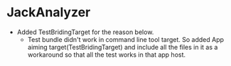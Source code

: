 # JackAnalyzer

- Added TestBridingTarget for the reason below.
  - Test bundle didn't work in command line tool target.
    So added App aiming target(TestBridingTarget) and 
    include all the files in it as a workaround so that
    all the test works in that app host.   
